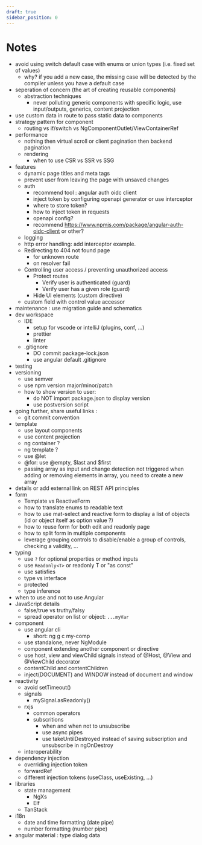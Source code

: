 ```yaml
---
draft: true
sidebar_position: 0
---
```

# Notes
- avoid using switch default case with enums or union types (i.e. fixed set of values)
    - why? if you add a new case, the missing case will be detected by the compiler unless you have a default case
- seperation of concern (the art of creating reusable components)
    - abstraction techniques
        - never polluting generic components with specific logic, use input/outputs, generics, content projection
- use custom data in route to pass static data to components
- strategy pattern for component
    - routing vs if/switch vs NgComponentOutlet/ViewContainerRef
- performance
    - nothing then virtual scroll or client pagination then backend pagination
    - rendering
        - when to use CSR vs SSR vs SSG
- features 
    - dynamic page titles and meta tags
    - prevent user from leaving the page with unsaved changes
    - auth
        - recommend tool : angular auth oidc client
        - inject token by configuring openapi generator or use interceptor
        - where to store token?
        - how to inject token in requests
        - openapi config?
        - recommend https://www.npmjs.com/package/angular-auth-oidc-client or other?
    - logging
    - http error handling: add interceptor example.
    - Redirecting to 404 not found page
        - for unknown route
        - on resolver fail
    - Controlling user access / preventing unauthorized access
        - Protect routes
            - Verify user is authenticated (guard) 
            - Verify user has a given role (guard)
        - Hide UI elements (custom directive)
    - custom field with control value accessor
- maintenance : use migration guide and schematics
- dev workspace
    - IDE
        - setup for vscode or intelliJ (plugins, conf, ...)
        - prettier
        - linter
    - .gitignore
        - DO commit package-lock.json
        - use angular default .gitignore
- testing
- versioning
    - use semver
    - use npm version major/minor/patch
    - how to show version to user:
        - do NOT import package.json to display version
        - use postversion script
- going further, share useful links :
    - git commit convention
- template
    - use layout components
    - use content projection
    - ng container ?
    - ng template ?
    - use @let
    - @for: use @empty, $last and $first
    - passing array as input and change detection not triggered when adding or removing elements in array, you need to create a new array
- details or add external link on REST API principles
- form
    - Template vs ReactiveForm
    - how to translate enums to readable text
    - how to use mat-select and reactive form to display a list of objects (id or object itself as option value ?)
    - how to reuse form for both edit and readonly page
    - how to split form in multiple components
    - leverage grouping controls to disable/enable a group of controls, checking a validity, ...
- typing
    - use `?` for optional properties or method inputs
    - use `Readonly<T>` or readonly T or "as const"
    - use satisfies
    - type vs interface
    - protected
    - type inference
- when to use and not to use Angular
- JavaScript details
    - false/true vs truthy/falsy
    - spread operator on list or object: `...myVar`
- component
    - use angular cli
        - short: ng g c my-comp
    - use standalone, never NgModule
    - component extending another component or directive
    - use host, view and viewChild signals instead of @Host, @View and @ViewChild decorator
    - contentChild and contentChildren
    - inject(DOCUMENT) and WINDOW instead of document and window
- reactivity
    - avoid setTimeout()
    - signals
        - mySignal.asReadonly()
    - rxjs 
        - common operators
        - subscritions
            - when and when not to unsubscribe
            - use async pipes
            - use takeUntilDestroyed instead of saving subscription and unsubscribe in ngOnDestroy
    - interoperability
- dependency injection
    - overriding injection token
    - forwardRef
    - different injection tokens (useClass, useExisting, ...)
- libraries
    - state management
        - NgXs
        - Elf
    - TanStack
- i18n
    - date and time formatting (date pipe)
    - number formatting (number pipe)
- angular material : type dialog data